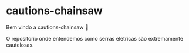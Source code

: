 # cautions-chainsaw

Bem vindo a cautions-chainsaw :tada:

O repositorio onde entendemos como serras eletricas são extremamente cautelosas.
